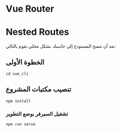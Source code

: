 # Vue Router 
# Nested Routes

بعد أن تنسخ المستودع إلى حاسبك بشكل محلي تقوم بالتالي:

## الخطوة الأولى 
```
cd vue_cli
```
## تنصيب مكتبات المشروع
```
npm install
```

### تشغيل السيرفر بوضع التطوير
```
npm run serve
```

